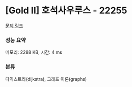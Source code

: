# [Gold II] 호석사우루스 - 22255 

[문제 링크](https://www.acmicpc.net/problem/22255) 

### 성능 요약

메모리: 2288 KB, 시간: 4 ms

### 분류

다익스트라(dijkstra), 그래프 이론(graphs)

